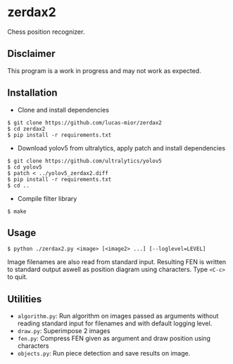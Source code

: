 # zerdax2
Chess position recognizer.

## Disclaimer
This program is a work in progress and may not work as expected.

## Installation
- Clone and install dependencies
```
$ git clone https://github.com/lucas-mior/zerdax2
$ cd zerdax2
$ pip install -r requirements.txt
```
- Download yolov5 from ultralytics, apply patch and install dependencies
```
$ git clone https://github.com/ultralytics/yolov5
$ cd yolov5
$ patch < ../yolov5_zerdax2.diff
$ pip install -r requirements.txt
$ cd ..
```
- Compile filter library
```
$ make
```

## Usage
```
$ python ./zerdax2.py <image> [<image2> ...] [--loglevel=LEVEL]
```
Image filenames are also read from standard input.
Resulting FEN is written to standard output aswell
as position diagram using characters.
Type `<C-c>` to quit.

## Utilities
- `algorithm.py`: Run algorithm on images passed as arguments without reading
                standard input for filenames and with default logging level.
- `draw.py`: Superimpose 2 images
- `fen.py`: Compress FEN given as argument and draw position using characters
- `objects.py`: Run piece detection and save results on image.
